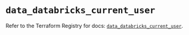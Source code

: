 # `data_databricks_current_user`

Refer to the Terraform Registry for docs: [`data_databricks_current_user`](https://registry.terraform.io/providers/databricks/databricks/1.48.1/docs/data-sources/current_user).
